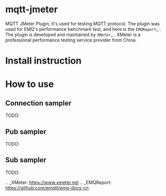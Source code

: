 # mqtt-jmeter
MQTT JMeter Plugin, it's used for testing MQTT protocol. The plugin was used for EMQ's performance benchmark test, and here is the `EMQReport`_ .
The plugin is developed and maintained by `XMeter`_ . XMeter is a professional performance testing service provider from China.

# Install instruction


# How to use

## Connection sampler
TODO:


## Pub sampler
TODO:


## Sub sampler
TODO:

.. _XMeter: https://www.xmeter.net
.. _EMQReport: https://github.com/emqtt/emq-docs-cn
 
